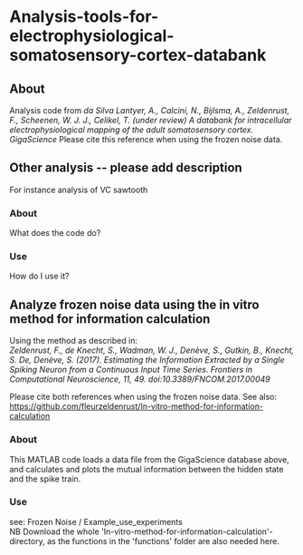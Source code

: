 # Analysis-tools-for-electrophysiological-somatosensory-cortex-databank

## About
Analysis code from 
*da Silva Lantyer, A., Calcini, N., Bijlsma, A., Zeldenrust, F., Scheenen, W. J. J., Celikel, T. (under review) A databank for intracellular electrophysiological mapping of the adult somatosensory cortex. GigaScience*
Please cite this reference when using the frozen noise data.

## Other analysis -- please add description
For instance analysis of VC sawtooth

### About
What does the code do?

### Use
How do I use it?

## Analyze frozen noise data using the in vitro method for information calculation
Using the method as described in: <br />
*Zeldenrust, F., de Knecht, S., Wadman, W. J., Denève, S., Gutkin, B., Knecht, S. De, Denève, S. (2017).  Estimating the Information Extracted by a Single Spiking Neuron from a Continuous Input Time Series.  Frontiers in Computational Neuroscience, 11, 49. doi:10.3389/FNCOM.2017.00049* <br />

Please cite both references when using the frozen noise data.
See also: https://github.com/fleurzeldenrust/In-vitro-method-for-information-calculation

### About
This MATLAB code loads a data file from the GigaScience database above, and calculates and plots the mutual information between the hidden state and the spike train.

### Use
see: Frozen Noise / Example_use_experiments <br />
NB Download the whole 'In-vitro-method-for-information-calculation'-directory, as the functions in the 'functions' folder are also needed here.  
